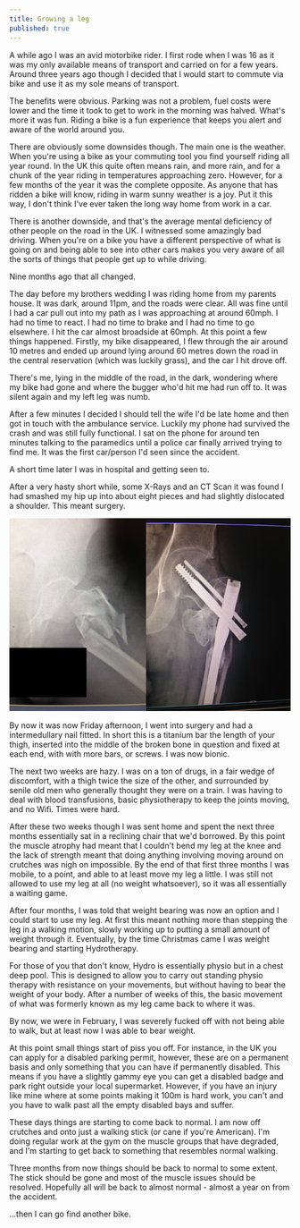 ```yaml
---
title: Growing a leg
published: true
---
```


A while ago I was an avid motorbike rider.  I first rode when I was 16 as it was my only available means of transport and carried on for a few years.  Around three years ago though I decided that I would start to commute via bike and use it as my sole means of transport.

The benefits were obvious.  Parking was not a problem, fuel costs were lower and the time it took to get to work in the morning was halved.  What's more it was fun.  Riding a bike is a fun experience that keeps you alert and aware of the world around you.  

There are obviously some downsides though.  The main one is the weather.  When you're using a bike as your commuting tool you find yourself riding all year round.  In the UK this quite often means rain, and more rain, and for a chunk of the year riding in temperatures approaching zero.  However, for a few months of the year it was the complete opposite.  As anyone that has ridden a bike will know, riding in warm sunny weather is a joy.  Put it this way, I don't think I've ever taken the long way home from work in a car.

There is another downside, and that's the average mental deficiency of other people on the road in the UK.  I witnessed some amazingly bad driving.  When you're on a bike you have a different perspective of what is going on and being able to see into other cars makes you very aware of all the sorts of things that people get up to while driving.

Nine months ago that all changed.

The day before my brothers wedding I was riding home from my parents house. It was dark, around 11pm, and the roads were clear.  All was fine until I had a car pull out into my path as I was approaching at around 60mph.  I had no time to react.  I had no time to brake and I had no time to go elsewhere.  I hit the car almost broadside at 60mph.  At this point a few things happened.  Firstly, my bike disappeared, I flew through the air  around 10 metres and ended up around lying around 60 metres down the road in the central reservation (which was luckily grass), and the car I hit drove off.

There's me, lying in the middle of the road, in the dark, wondering where my bike had gone and where the bugger who'd hit me had run off to.  It was silent again and my left leg was numb.

After a few minutes I decided I should tell the wife I'd be late home and then got in touch with the ambulance service.  Luckily my phone had survived the crash and was still fully functional.  I sat on the phone for around ten minutes talking to the paramedics until a police car finally arrived trying to find me.  It was the first car/person I'd seen since the accident.

A short time later I was in hospital and getting seen to.

After a very hasty short while, some X-Rays and an CT Scan it was found I had smashed my hip up into about eight pieces and had slightly dislocated a shoulder. This meant surgery.

![Legs](/images/legs.jpg)

By now it was now Friday afternoon, I went into surgery and had a intermedullary nail fitted.  In short this is a titanium bar the length of your thigh, inserted into the middle of the broken bone in question and fixed at each end, with with more bars, or screws.  I was now bionic.

The next two weeks are hazy.  I was on a ton of drugs, in a fair wedge of discomfort, with a thigh twice the size of the other, and surrounded by senile old men who generally thought they were on a train.  I was having to deal with blood transfusions, basic physiotherapy to keep the joints moving, and no Wifi.  Times were hard.

After these two weeks though I was sent home and spent the next three months essentially sat in a reclining chair that we'd borrowed.  By this point the muscle atrophy had meant that I couldn't bend my leg at the knee and the lack of strength meant that doing anything involving moving around on crutches was nigh on impossible.  By the end of that first three months I was mobile, to a point, and able to at least move my leg a little.  I was still not allowed to use my leg at all (no weight whatsoever), so it was all essentially a waiting game.

After four months, I was told that weight bearing was now an option and I could start to use my leg.  At first this meant nothing more than stepping the leg in a walking motion, slowly working up to putting a small amount of weight through it.  Eventually, by the time Christmas came I was weight bearing and starting Hydrotherapy.

For those of you that don't know, Hydro is essentially physio but in a chest deep pool.  This is designed to allow you to carry out standing physio therapy with resistance on your movements, but without having to bear the weight of your body.  After a number of weeks of this, the basic movement of what was formerly known as my leg came back to where it was.

By now, we were in February, I was severely fucked off with not being able to walk, but at least now I was able to bear weight.

At this point small things start of piss you off.  For instance, in the UK you can apply for a disabled parking permit, however, these are on a permanent basis and only something that you can have if permanently disabled.  This means if you have a slightly gammy eye you can get a disabled badge and park right outside your local supermarket.  However, if you have an injury like mine where at some points making it 100m is  hard work, you can't and you have to walk past all the empty disabled bays and suffer.

These days things are starting to come back to normal.  I am now off crutches and onto just a walking stick (or cane if you're American).  I'm doing regular work at the gym on the muscle groups that have degraded, and I'm starting to get back to something that resembles normal walking.

Three months from now things should be back to normal to some extent.  The stick should be gone and most of the muscle issues should be resolved.  Hopefully all will be back to almost normal - almost a year on from the accident.

…then I can go find another bike.
